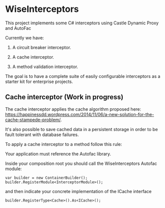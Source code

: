 # WiseInterceptors

This project implements some C# interceptors using Castle Dynamic Proxy and AutoFac

Currently we have:

 1. A circuit breaker interceptor. 
 
 2. A cache interceptor.

 3. A method validation interceptor.

The goal is to have a complete suite of easily configurable interceptors as a starter kit for enterprise projects.

Cache interceptor  (Work in progress)
-----------------

The cache interceptor applies the cache algorithm proposed here: https://happinessdd.wordpress.com/2014/11/06/a-new-solution-for-the-cache-stampede-problem/.

It's also possible to save cached data in a persistent storage in order to be fault tolerant with database failures.

To apply a cache interceptor to a method follow this rule:

Your application must reference the Autofac library.

Inside your composition root you should call the WiseInterceptors Autofac module:

	var builder = new ContainerBuilder();
    builder.RegisterModule<InterceptorModule>();
 
 and then indicate your concrete implementation of the ICache interface
	
	builder.RegisterType<Cache>().As<ICache>();


